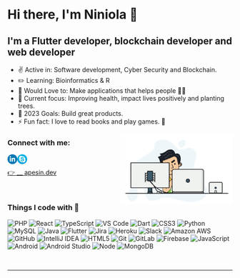 <h1> Hi there, I'm Niniola 👋</h1>

## I'm a Flutter developer, blockchain developer and web developer

- ✌️ Active in: Software development, Cyber Security and Blockchain.
- ✏️ Learning: Bioinformatics & R
- 💚 Would Love to: Make applications that helps people 🧗‍♂️
- 🌱 Current focus: Improving health, impact lives positively and planting trees.
- 🥅 2023 Goals: Build great products.
- ⚡ Fun fact: I love to read books and play games. 🥰

<a target="_blank" href="https://apesin.dev"><img src="assets/github-intro.gif" align="right" width="250"></a>

### Connect with me:

[<img align="left" alt="apesin.dev" width="22px" src="assets/linkedin.png" />][linkedin]
<a target="_blank" href="live:.cid.77bd1f4bc05affd6"><img align="left" alt="apesin | Skype" width="22px" src="assets/skype-icon.png" /></a>

<br>

[👉 \_\_ apesin.dev](https://apesin.dev)

<br />


### Things I code with 🚀
![PHP](https://img.shields.io/badge/-PHP-474A8A?style=flat-square&logo=PHP&logoColor=white)
![React](http://img.shields.io/badge/-React-61DAFB?style=flat-square&logo=react&logoColor=white)
![TypeScript](https://img.shields.io/badge/-TypeScript-007ACC?style=flat-square&logo=typescript&logoColor=white)
![VS Code](http://img.shields.io/badge/-VS%20Code-007ACC?style=flat-square&logo=visual-studio-code&logoColor=white)
![Dart](https://img.shields.io/badge/-Dart-0175C2?style=flat-square&logo=dart&logoColor=white)
![CSS3](https://img.shields.io/badge/-CSS3-%231572B6?style=flat-square&logo=css3)
![Python](http://img.shields.io/badge/-Python-3776AB?style=flat-square&logo=python&logoColor=white)
![MySQL](https://img.shields.io/badge/-MySQL-336791?style=flat-square&logo=mysql&logoColor=white)
![Java](http://img.shields.io/badge/-Java-007396?style=flat-square&logo=java)
![Flutter](https://img.shields.io/badge/-Flutter-02569B?style=flat-square&logo=flutter&logoColor=white)
![Jira](https://img.shields.io/badge/-Jira-0052CC?style=flat-square&logo=jira)
![Heroku](http://img.shields.io/badge/-heroku-6762A6?style=flat-square&logo=heroku&logoColor=white)
![Slack](https://img.shields.io/badge/-Slack-4A154B?style=flat-square&logo=slack)
![Amazon AWS](http://img.shields.io/badge/-Aamazon%20AWS-232F3E?style=flat-square&logo=amazon&logoColor=white)
![GitHub](https://img.shields.io/badge/-GitHub-181717?style=flat-square&logo=github)
![IntelliJ IDEA](http://img.shields.io/badge/-IntelliJ%20IDEA-000000?style=flat-square&logo=intellij-idea&logoColor=white)
![HTML5](https://img.shields.io/badge/-HTML5-%23E44D27?style=flat-square&logo=html5&logoColor=white)
![Git](https://img.shields.io/badge/-Git-%23F05032?style=flat-square&logo=git&logoColor=white)
![GitLab](https://img.shields.io/badge/-GitLab-FCA121?style=flat-square&logo=gitlab&logoColor=white)
![Firebase](https://img.shields.io/badge/-Firebase-FFCA28?style=flat-square&logo=firebase&logoColor=white)
![JavaScript](http://img.shields.io/badge/-JavaScript-F7DF1E?style=flat-square&logo=javascript&logoColor=white)
![Android](http://img.shields.io/badge/-Android-3DDC84?style=flat-square&logo=android&logoColor=white)
![Android Studio](http://img.shields.io/badge/-Android%20Studio-3DDC84?style=flat-square&logo=android-studio&logoColor=white)
![Node](http://img.shields.io/badge/-Node-339933?style=flat-square&logo=node.js&logoColor=white)
![MongoDB](http://img.shields.io/badge/-MongoDB-47A248?style=flat-square&logo=mongodb&logoColor=white)

<!-- ### Languages and Tools I use:

[<img align="left" alt="Flutter" width="26px" src="https://raw.githubusercontent.com/github/explore/80688e429a7d4ef2fca1e82350fe8e3517d3494d/topics/flutter/flutter.png" />][mywebsitelink]

[<img align="left" alt="Dart" width="26px" src="https://raw.githubusercontent.com/github/explore/80688e429a7d4ef2fca1e82350fe8e3517d3494d/topics/dart/dart.png" />][mywebsitelink]

[<img align="left" alt="Android" width="26px" src="https://raw.githubusercontent.com/github/explore/80688e429a7d4ef2fca1e82350fe8e3517d3494d/topics/android/android.png" />][mywebsitelink]

[<img align="left" alt="Ios" width="26px" src="https://raw.githubusercontent.com/github/explore/80688e429a7d4ef2fca1e82350fe8e3517d3494d/topics/ios/ios.png" />][mywebsitelink]

[<img align="left" alt="VS-Code" width="26px" src="https://raw.githubusercontent.com/github/explore/80688e429a7d4ef2fca1e82350fe8e3517d3494d/topics/visual-studio-code/visual-studio-code.png" />][mywebsitelink]

[<img align="left" alt="Html5" width="26px" src="https://raw.githubusercontent.com/github/explore/80688e429a7d4ef2fca1e82350fe8e3517d3494d/topics/html/html.png" />][mywebsitelink]

[<img align="left" alt="CSS3" width="26px" src="https://raw.githubusercontent.com/github/explore/80688e429a7d4ef2fca1e82350fe8e3517d3494d/topics/css/css.png" />][mywebsitelink]

[<img align="left" alt="WordPress" width="26px" src="https://raw.githubusercontent.com/github/explore/80688e429a7d4ef2fca1e82350fe8e3517d3494d/topics/wordpress/wordpress.png" />][mywebsitelink]

[<img align="left" alt="HTML5" width="26px" src="https://raw.githubusercontent.com/github/explore/80688e429a7d4ef2fca1e82350fe8e3517d3494d/topics/html/html.png" />][mywebsitelink]

[<img align="left" alt="CSS3" width="26px" src="https://raw.githubusercontent.com/github/explore/80688e429a7d4ef2fca1e82350fe8e3517d3494d/topics/css/css.png" />][mywebsitelink]

[<img align="left" alt="PHP" width="26px" src="assets/PHP-logo.svg.png" />][mywebsitelink]

[<img align="left" alt="SQL" width="26px" src="https://raw.githubusercontent.com/github/explore/80688e429a7d4ef2fca1e82350fe8e3517d3494d/topics/sql/sql.png" />][mywebsitelink]
[<img align="left" alt="MySQL" width="26px" src="https://raw.githubusercontent.com/github/explore/80688e429a7d4ef2fca1e82350fe8e3517d3494d/topics/mysql/mysql.png" />][mywebsitelink]

[<img align="left" alt="Git" width="26px" src="https://raw.githubusercontent.com/github/explore/80688e429a7d4ef2fca1e82350fe8e3517d3494d/topics/git/git.png" />][mywebsitelink]
[<img align="left" alt="GitHub" width="26px" src="https://raw.githubusercontent.com/github/explore/78df643247d429f6cc873026c0622819ad797942/topics/github/github.png" />][mywebsitelink]
[<img align="left" alt="Terminal" width="26px" src="https://raw.githubusercontent.com/github/explore/80688e429a7d4ef2fca1e82350fe8e3517d3494d/topics/terminal/terminal.png" />][mywebsitelink] -->

<br>
<hr>

[instagram]: https://instagram.com/apesindev
[linkedin]: https://linkedin.com/in/niniola-adesina-aa60191a5
[mywebsitelink]: https://apesin.dev
[twitter]: https://twitter.com/niniolaapesin

